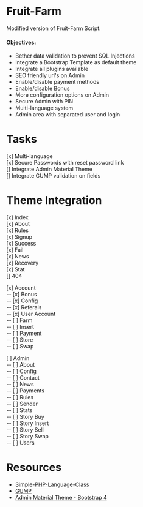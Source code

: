 # Fruit-Farm
Modified version of Fruit-Farm Script.

#### Objectives:
<ul>
    <li>Bether data validation to prevent SQL Injections</li>
    <li>Integrate a Bootstrap Template as default theme</li>
    <li>Integrate all plugins available</li>
    <li>SEO friendly url's on Admin</li>
    <li>Enable/disable payment methods</li>
    <li>Enable/disable Bonus</li>
    <li>More configuration options on Admin</li>
    <li>Secure Admin with PIN</li>
    <li>Multi-language system</li>
    <li>Admin area with separated user and login</li>
</ul>

# Tasks
[x] Multi-language <br>
[x] Secure Passwords with reset password link <br>
[] Integrate Admin Material Theme <br>
[] Integrate GUMP validation on fields <br>

# Theme Integration
[x] Index <br>
[x] About <br>
[x] Rules <br>
[x] Signup <br>
[x] Success <br>
[x] Fail <br>
[x] News <br>
[x] Recovery <br>
[x] Stat <br>
[] 404 <br>

[x] Account <br>
-- [x] Bonus <br>
-- [x] Config <br>
-- [x] Referals <br>
-- [x] User Account <br>
-- [ ] Farm <br>
-- [ ] Insert <br>
-- [ ] Payment <br>
-- [ ] Store <br>
-- [ ] Swap <br>

[ ] Admin <br>
-- [ ] About <br>
-- [ ] Config <br>
-- [ ] Contact <br>
-- [ ] News <br>
-- [ ] Payments <br>
-- [ ] Rules <br>
-- [ ] Sender <br>
-- [ ] Stats <br>
-- [ ] Story Buy <br>
-- [ ] Story Insert <br>
-- [ ] Story Sell <br>
-- [ ] Story Swap <br>
-- [ ] Users <br>

# Resources
<ul>
    <li><a href="https://github.com/Elvinas/Simple-PHP-Language-Class" target="_blank">Simple-PHP-Language-Class</a></li>
    <li><a href="https://github.com/Wixel/GUMP" target="_blank">GUMP</a></li>
    <li><a href="https://bootstrapious.com/p/admin-template" target="_blank">Admin Material Theme - Bootstrap 4</a></li>
</ul>